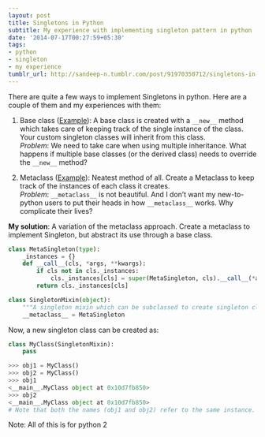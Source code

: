 ```yaml
---
layout: post
title: Singletons in Python
subtitle: My experience with implementing singleton pattern in python
date: '2014-07-17T00:27:59+05:30'
tags:
- python
- singleton
- my experience
tumblr_url: http://sandeep-n.tumblr.com/post/91970350712/singletons-in-python
---
```

There are quite a few ways to implement Singletons in python. Here are a couple of them and my experiences with them:

1. Base class ([Example](http://stackoverflow.com/a/1810391/956362)): A base class is created with a `__new__` method which takes care of keeping track of the single instance of the class. Your custom singleton classes will inherit from this class.  
   *Problem*: We need to take care when using multiple inheritance. What happens if multiple base classes (or the derived class) needs to override the `__new__` method?

2. Metaclass ([Example](http://stackoverflow.com/a/33201/956362)): Neatest method of all. Create a Metaclass to keep track of the instances of each class it creates.  
   *Problem*: `__metaclass__` is not beautiful. And I don’t want my new-to-python users to put their heads in how `__metaclass__` works. Why complicate their lives?

<!--more-->

**My solution**: A variation of the metaclass approach. Create a metaclass to implement Singleton, but abstract its use through a base class.

```Python
class MetaSingleton(type):
    _instances = {}
    def __call__(cls, *args, **kwargs):
        if cls not in cls._instances:
            cls._instances[cls] = super(MetaSingleton, cls).__call__(*args, **kwargs)
        return cls._instances[cls]

class SingletonMixin(object):
    """A singleton mixin which can be subclassed to create singleton classes"""
    __metaclass__ = MetaSingleton
```


Now, a new singleton class can be created as:

```Python
class MyClass(SingletonMixin):
    pass

>>> obj1 = MyClass()
>>> obj2 = MyClass()
>>> obj1
<__main__.MyClass object at 0x10d7fb850>
>>> obj2
<__main__.MyClass object at 0x10d7fb850>
# Note that both the names (obj1 and obj2) refer to the same instance.
```

Note: All of this is for python 2
